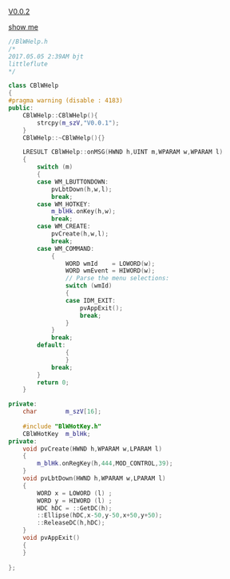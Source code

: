 
[V0.0.2](https://github.com/littleflute/blog/edit/master/docs/2017/05/01/index.md)

[show me](https://littleflute.github.io/blog/docs/2017/05/01/)
<script src="../../../../js/xdhead.js"></script>


~~~C++
//BlWHelp.h
/*
2017.05.05 2:39AM bjt
littleflute
*/

class CBlWHelp
{
#pragma warning (disable : 4183)
public:
	CBlWHelp::CBlWHelp(){
		strcpy(m_szV,"V0.0.1");
	}
	CBlWHelp::~CBlWHelp(){}

    LRESULT	CBlWHelp::onMSG(HWND h,UINT m,WPARAM w,WPARAM l)
	{ 
		switch (m) 
		{
		case WM_LBUTTONDOWN:
			pvLbtDown(h,w,l);
			break;
		case WM_HOTKEY:
			m_blHk.onKey(h,w);
			break;
		case WM_CREATE:
			pvCreate(h,w,l);
			break;
		case WM_COMMAND:
			{
				WORD wmId    = LOWORD(w); 
				WORD wmEvent = HIWORD(w); 
				// Parse the menu selections:
				switch (wmId)
				{ 
				case IDM_EXIT: 
					pvAppExit();
					break; 
				}
			}
			break; 
		default:
				{
				}
			break;
		} 
		return 0;
	}

private:
	char		m_szV[16];
	
	#include "BlWHotKey.h"
	CBlWHotKey	m_blHk;
private:
	void pvCreate(HWND h,WPARAM w,LPARAM l)
	{
		m_blHk.onRegKey(h,444,MOD_CONTROL,39); 
	}
	void pvLbtDown(HWND h,WPARAM w,LPARAM l)
	{
		WORD x = LOWORD (l) ;
		WORD y = HIWORD (l) ;
		HDC hDC = ::GetDC(h);
		::Ellipse(hDC,x-50,y-50,x+50,y+50);
		::ReleaseDC(h,hDC);
	}
	void pvAppExit()
	{
	}
	
};
~~~
